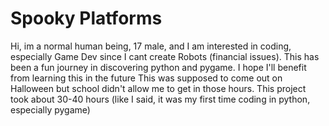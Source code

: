 # Spooky Platforms
Hi, im a normal human being, 17 male, and I am interested in coding, especially Game Dev since I cant create Robots (financial issues).
This has been a fun journey in discovering python and pygame. I hope I'll benefit from learning this in the future
This was supposed to come out on Halloween but school didn't allow me to get in those hours.
This project took about 30-40 hours (like I said, it was my first time coding in python, especially pygame)

